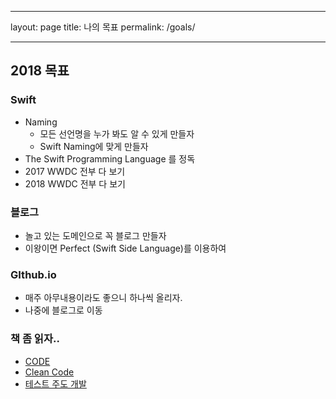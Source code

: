 - - - -
layout: page
title: 나의 목표
permalink: /goals/
- - - -
## 2018 목표

### Swift
* Naming 
	* 모든 선언명을 누가 봐도 알 수 있게 만들자
	* Swift Naming에 맞게 만들자
* The Swift Programming Language 를 정독
* 2017 WWDC 전부 다 보기
* 2018 WWDC 전부 다 보기

### 블로그
* 놀고 있는 도메인으로 꼭 블로그 만들자
* 이왕이면 Perfect (Swift Side Language)를 이용하여

### GIthub.io
* 매주 아무내용이라도 좋으니 하나씩 올리자.
* 나중에 블로그로 이동

### 책 좀 읽자..
* [CODE](http://www.yes24.com/24/Goods/16667186?Acode=101)
* [Clean Code](http://www.yes24.com/24/goods/11681152?scode=029)
* [테스트 주도 개발](http://www.yes24.com/24/goods/12246033?Pcode=013)